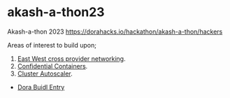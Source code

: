 # akash-a-thon23
Akash-a-thon 2023 https://dorahacks.io/hackathon/akash-a-thon/hackers

Areas of interest to build upon;

1. [East West cross provider networking](01EWCPN.MD).
3. [Confidential Containers](02CC.MD).
4. [Cluster Autoscaler](03CA.MD).

- [Dora Buidl Entry](https://dorahacks.io/buidl/6996)
